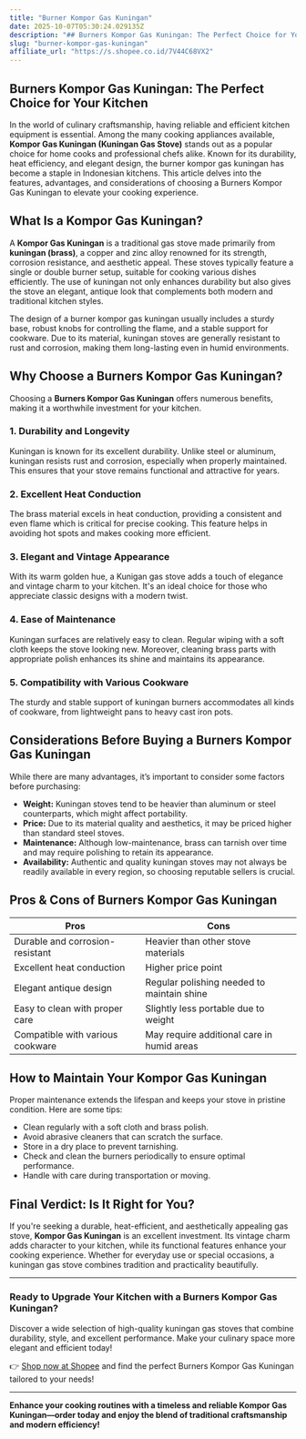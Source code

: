 ```yaml
---
title: "Burner Kompor Gas Kuningan"
date: 2025-10-07T05:30:24.029135Z
description: "## Burners Kompor Gas Kuningan: The Perfect Choice for Your Kitchen..."
slug: "burner-kompor-gas-kuningan"
affiliate_url: "https://s.shopee.co.id/7V44C68VX2"
---
```

## Burners Kompor Gas Kuningan: The Perfect Choice for Your Kitchen

In the world of culinary craftsmanship, having reliable and efficient kitchen equipment is essential. Among the many cooking appliances available, **Kompor Gas Kuningan (Kuningan Gas Stove)** stands out as a popular choice for home cooks and professional chefs alike. Known for its durability, heat efficiency, and elegant design, the burner kompor gas kuningan has become a staple in Indonesian kitchens. This article delves into the features, advantages, and considerations of choosing a Burners Kompor Gas Kuningan to elevate your cooking experience.

## What Is a Kompor Gas Kuningan?

A **Kompor Gas Kuningan** is a traditional gas stove made primarily from **kuningan (brass)**, a copper and zinc alloy renowned for its strength, corrosion resistance, and aesthetic appeal. These stoves typically feature a single or double burner setup, suitable for cooking various dishes efficiently. The use of kuningan not only enhances durability but also gives the stove an elegant, antique look that complements both modern and traditional kitchen styles.

The design of a burner kompor gas kuningan usually includes a sturdy base, robust knobs for controlling the flame, and a stable support for cookware. Due to its material, kuningan stoves are generally resistant to rust and corrosion, making them long-lasting even in humid environments.

## Why Choose a Burners Kompor Gas Kuningan?

Choosing a **Burners Kompor Gas Kuningan** offers numerous benefits, making it a worthwhile investment for your kitchen.

### 1. Durability and Longevity

Kuningan is known for its excellent durability. Unlike steel or aluminum, kuningan resists rust and corrosion, especially when properly maintained. This ensures that your stove remains functional and attractive for years.

### 2. Excellent Heat Conduction

The brass material excels in heat conduction, providing a consistent and even flame which is critical for precise cooking. This feature helps in avoiding hot spots and makes cooking more efficient.

### 3. Elegant and Vintage Appearance

With its warm golden hue, a Kunigan gas stove adds a touch of elegance and vintage charm to your kitchen. It's an ideal choice for those who appreciate classic designs with a modern twist.

### 4. Ease of Maintenance

Kuningan surfaces are relatively easy to clean. Regular wiping with a soft cloth keeps the stove looking new. Moreover, cleaning brass parts with appropriate polish enhances its shine and maintains its appearance.

### 5. Compatibility with Various Cookware

The sturdy and stable support of kuningan burners accommodates all kinds of cookware, from lightweight pans to heavy cast iron pots.

## Considerations Before Buying a Burners Kompor Gas Kuningan

While there are many advantages, it’s important to consider some factors before purchasing:

- **Weight:** Kuningan stoves tend to be heavier than aluminum or steel counterparts, which might affect portability.
- **Price:** Due to its material quality and aesthetics, it may be priced higher than standard steel stoves.
- **Maintenance:** Although low-maintenance, brass can tarnish over time and may require polishing to retain its appearance.
- **Availability:** Authentic and quality kuningan stoves may not always be readily available in every region, so choosing reputable sellers is crucial.

## Pros & Cons of Burners Kompor Gas Kuningan

| Pros                                         | Cons                                           |
|----------------------------------------------|------------------------------------------------|
| Durable and corrosion-resistant            | Heavier than other stove materials           |
| Excellent heat conduction                    | Higher price point                           |
| Elegant antique design                      | Regular polishing needed to maintain shine |
| Easy to clean with proper care              | Slightly less portable due to weight       |
| Compatible with various cookware            | May require additional care in humid areas|

## How to Maintain Your Kompor Gas Kuningan

Proper maintenance extends the lifespan and keeps your stove in pristine condition. Here are some tips:

- Clean regularly with a soft cloth and brass polish.
- Avoid abrasive cleaners that can scratch the surface.
- Store in a dry place to prevent tarnishing.
- Check and clean the burners periodically to ensure optimal performance.
- Handle with care during transportation or moving.

## Final Verdict: Is It Right for You?

If you're seeking a durable, heat-efficient, and aesthetically appealing gas stove, **Kompor Gas Kuningan** is an excellent investment. Its vintage charm adds character to your kitchen, while its functional features enhance your cooking experience. Whether for everyday use or special occasions, a kuningan gas stove combines tradition and practicality beautifully.

---

### Ready to Upgrade Your Kitchen with a Burners Kompor Gas Kuningan?

Discover a wide selection of high-quality kuningan gas stoves that combine durability, style, and excellent performance. Make your culinary space more elegant and efficient today! 

👉 [Shop now at Shopee](https://s.shopee.co.id/7V44C68VX2) and find the perfect Burners Kompor Gas Kuningan tailored to your needs!

---

**Enhance your cooking routines with a timeless and reliable Kompor Gas Kuningan—order today and enjoy the blend of traditional craftsmanship and modern efficiency!**